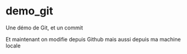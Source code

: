demo_git
========

Une démo de Git, et un commit

Et maintenant on modifie depuis Github
mais aussi depuis ma machine locale
